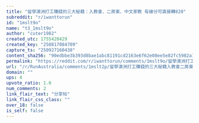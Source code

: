 ```yaml
---
title: "留學澳洲打工賺錢的三大秘籍：入教會、二房東、中文家教 有緣分可直接轉820"
subreddit: "r/iwanttorun"
id: "1mslt9o"
name: "t3_1mslt9o"
author: "cuter1982"
created_utc: 1755420429
created_key: "250817084709"
capture_ts: "250927160438"
content_sha256: "90edbbe3b393d8bae1abc81191cd2163e6f62e08ee5e82fc5982a1dfb7baad65"
permalink: "https://reddit.com/r/iwanttorun/comments/1mslt9o/留學澳洲打工賺錢的三大秘籍入教會二房東中文家教_有緣分可直接轉820/"
url: "/r/RunAustralia/comments/1mslt2p/留學澳洲打工賺錢的三大秘籍入教會二房東中文家教_有緣分可直接轉820/"
domain: ""
ups: 4
upvote_ratio: 1.0
num_comments: 2
link_flair_text: "分享帖"
link_flair_css_class: ""
over_18: false
is_self: false
---
```


